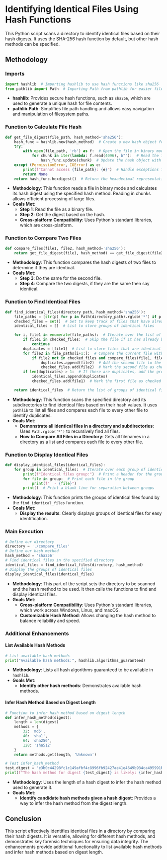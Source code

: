 # Identifying Identical Files Using Hash Functions

This Python script scans a directory to identify identical files based on their hash digests. It uses the SHA-256 hash function by default, but other hash methods can be specified.

## Methodology

### Imports

```python
import hashlib  # Importing hashlib to use hash functions like sha256
from pathlib import Path  # Importing Path from pathlib for easier file path handling
```

- **hashlib**: Provides secure hash functions, such as `sha256`, which are used to generate a unique hash for file contents.
- **pathlib.Path**: Simplifies file path handling and allows easy navigation and manipulation of filesystem paths.

### Function to Calculate File Hash

```python
def get_file_digest(file_path, hash_method='sha256'):
    hash_func = hashlib.new(hash_method)  # Create a new hash object for the specified method
    try:
        with open(file_path, 'rb') as f:  # Open the file in binary mode (read-only)
            for chunk in iter(lambda: f.read(4096), b""):  # Read the file in chunks of 4096 bytes
                hash_func.update(chunk)  # Update the hash object with the current chunk of the file
    except (PermissionError, IOError) as e:
        print(f"Cannot access {file_path}: {e}")  # Handle exceptions for permission errors or IO errors
        return None
    return hash_func.hexdigest()  # Return the hexadecimal representation of the hash digest
```

- **Methodology**: This function reads a file in binary mode and calculates its hash digest using the specified hash method. Reading in chunks allows efficient processing of large files.
- **Goals Met**:
  - **Step 1**: Read the file as a binary file.
  - **Step 2**: Get the digest based on the hash.
  - **Cross-platform Compatibility**: Uses Python's standard libraries, which are cross-platform.

### Function to Compare Two Files

```python
def compare_files(file1, file2, hash_method='sha256'):
    return get_file_digest(file1, hash_method) == get_file_digest(file2, hash_method)  # Compare the hash digests
```

- **Methodology**: This function compares the hash digests of two files to determine if they are identical.
- **Goals Met**:
  - **Step 3**: Do the same for the second file.
  - **Step 4**: Compare the two digests, if they are the same then say identical.

### Function to Find Identical Files

```python
def find_identical_files(directory_path, hash_method='sha256'):
    file_paths = [str(p) for p in Path(directory_path).rglob('*') if p.is_file()]  # Get all file paths in the directory
    checked_files = set()  # Set to keep track of files that have already been checked
    identical_files = []  # List to store groups of identical files

    for i, file1 in enumerate(file_paths):  # Iterate over the list of file paths
        if file1 in checked_files:  # Skip the file if it has already been checked
            continue
        duplicates = [file1]  # List to store files that are identical to the current file
        for file2 in file_paths[i+1:]:  # Compare the current file with all subsequent files in the list
            if file2 not in checked_files and compare_files(file1, file2, hash_method):  # Check if files are identical
                duplicates.append(file2)  # Add the second file to the list of duplicates
                checked_files.add(file2)  # Mark the second file as checked
        if len(duplicates) > 1:  # If there are duplicates, add the group to the list of identical files
            identical_files.append(duplicates)
            checked_files.add(file1)  # Mark the first file as checked

    return identical_files  # Return the list of groups of identical files
```




- **Methodology**: This function scans the specified directory and its subdirectories to find identical files based on their hash values. It uses `pathlib` to list all files and compares each file to every other file to identify duplicates.
- **Goals Met**:
  - **Demonstrate all identical files in a directory and subdirectories**: Uses `Path.rglob('*')` to recursively find all files.
  - **How to Compare All Files in a Directory**: Gets all filenames in a directory as a list and compares each file to every other file.

### Function to Display Identical Files

```python
def display_identical_files(identical_files):
    for group in identical_files:  # Iterate over each group of identical files
        print(f"Identical files group:")  # Print a header for the group
        for file in group:  # Print each file in the group
            print(f"  - {file}")
        print()  # Print a blank line for separation between groups
```

- **Methodology**: This function prints the groups of identical files found by the `find_identical_files` function.
- **Goals Met**:
  - **Display the results**: Clearly displays groups of identical files for easy identification.

### Main Execution

```python
# Define our directory
directory = './compare_files'
# Define our hash method
hash_method = 'sha256'
# Find identical files in the specified directory
identical_files = find_identical_files(directory, hash_method)
# Display the groups of identical files
display_identical_files(identical_files)
```

- **Methodology**: This part of the script sets the directory to be scanned and the hash method to be used. It then calls the functions to find and display identical files.
- **Goals Met**:
  - **Cross-platform Compatibility**: Uses Python's standard libraries, which work across Windows, Linux, and macOS.
  - **Customizable Hash Method**: Allows changing the hash method to balance reliability and speed.

### Additional Enhancements

#### List Available Hash Methods

```python
# List available hash methods
print("Available hash methods:", hashlib.algorithms_guaranteed)
```

- **Methodology**: Lists all hash algorithms guaranteed to be available in `hashlib`.
- **Goals Met**:
  - **Identify other hash methods**: Demonstrates available hash methods.

#### Infer Hash Method Based on Digest Length

```python
# Function to infer hash method based on digest length
def infer_hash_method(digest):
    length = len(digest)
    methods = {
        32: 'md5',
        40: 'sha1',
        64: 'sha256',
        128: 'sha512'
    }
    return methods.get(length, 'Unknown')

# Test infer_hash_method
test_digest = 'e3b0c44298fc1c149afbf4c8996fb92427ae41e4649b934ca495991b7852b855'
print(f"The hash method for digest {test_digest} is likely: {infer_hash_method(test_digest)}")
```

- **Methodology**: Uses the length of a hash digest to infer the hash method used to generate it.
- **Goals Met**:
  - **Identify candidate hash methods given a hash digest**: Provides a way to infer the hash method from the digest length.

## Conclusion

This script effectively identifies identical files in a directory by comparing their hash digests. It is versatile, allowing for different hash methods, and demonstrates key forensic techniques for ensuring data integrity. The enhancements provide additional functionality to list available hash methods and infer hash methods based on digest length.
